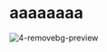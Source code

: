# aaaaaaaa

![4-removebg-preview](https://user-images.githubusercontent.com/113767883/200140807-7f59e631-168b-403c-a3b8-8440efac748d.png)
